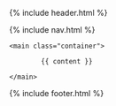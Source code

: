 {% include header.html %} 
<body>
    {% include nav.html %} 
    
    <main class="container">
       
            {{ content }}
       
    </main>
  
{% include footer.html %}
  
</body>
</html>

